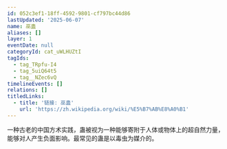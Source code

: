 ```yaml
---
id: 052c3ef1-18ff-4592-9801-cf797bc44d86
lastUpdated: '2025-06-07'
name: 巫蛊
aliases: []
layer: 1
eventDate: null
categoryId: cat_uWLHUZtI
tagIds:
  - tag_TRpfu-I4
  - tag_5uiQ64t5
  - tag__NZec6vQ
timelineEvents: []
relations: []
titledLinks:
  - title: '链接: 巫蛊'
    url: 'https://zh.wikipedia.org/wiki/%E5%B7%AB%E8%A0%B1'
---
```

一种古老的中国方术实践，蛊被视为一种能够寄附于人体或物体上的超自然力量，能够对人产生负面影响。最常见的蛊是以毒虫为媒介的。
